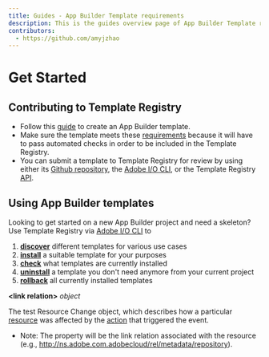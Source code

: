 ```yaml
---
title: Guides - App Builder Template requirements
description: This is the guides overview page of App Builder Template requirements
contributors:
  - https://github.com/amyjzhao
---
```

# Get Started

## Contributing to Template Registry

- Follow this [guide](guides/creating_template/) to create an App Builder template.
- Make sure the template meets these [requirements](guides/requirements/) because it will have to pass automated checks in order to be included in the Template Registry.
- You can submit a template to Template Registry for review by using either its [Github repository](/reference/github/index.md), the [Adobe I/O CLI](/reference/cli/index.md), or the Template Registry [API](/reference/api/index.md). 

## Using App Builder templates

Looking to get started on a new App Builder project and need a skeleton? Use Template Registry via [Adobe I/O CLI](/reference/cli/) to
1. [**discover**](/reference/cli/#aio-templatesdiscover) different templates for various use cases
2. [**install**](/reference/cli/#aio-templatesinstall) a suitable template for your purposes
3. [**check**](/reference/cli/#aio-templatesinfo) what templates are currently installed
4. [**uninstall**](/reference/cli/#aio-templatesuninstall) a template you don't need anymore from your current project
5. [**rollback**](/reference/cli/#aio-templatesrollback) all currently installed templates

<DetailsBlock slots="header , list" repeat="3" summary="show/hide child properties"/>

**&lt;link relation&gt;** _object_

The test Resource Change object, which describes how a particular [resource](asset-events-glossary.md#resource) was affected by the [action](asset-events-actions.md) that triggered the event.

- Note: The property will be the link relation associated with the resource (e.g., http://ns.adobe.com.adobecloud/rel/metadata/repository).